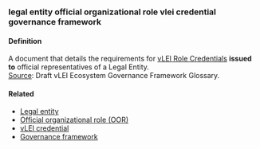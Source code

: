 ### legal entity official organizational role vlei credential governance framework

<h4>Definition</h4><p>A document that details the requirements for <a href="vlei-role-credential">vLEI Role Credentials</a> <strong>issued to</strong> official representatives of a Legal Entity.<br><a href="https://www.gleif.org/vlei/introducing-the-vlei-ecosystem-governance-framework/2022-02-07_verifiable-lei-vlei-ecosystem-governance-framework-glossary-draft-publication_v0.9-draft.pdf">Source</a>: Draft vLEI Ecosystem Governance Framework Glossary.</p><h4>Related</h4><ul><li><a href="legal-entity">Legal entity</a></li><li><a href="official-organizational-role">Official organizational role (OOR)</a></li><li><a href="vlei-credential">vLEI credential</a></li><li><a href="governance-framework">Governance framework</a></li></ul>